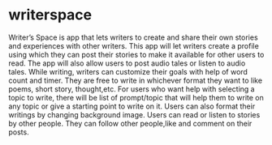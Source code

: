 # writerspace

Writer’s Space is app that lets writers to create and share their own stories and experiences with other writers. This app will let writers create a profile using which 
they can post their stories to make it available for other users to read. The app will also allow users to post audio tales or listen to audio tales. While writing, writers can 
customize their goals with help of word count and timer. They are free to write in whichever format they want to like poems, short story, thought,etc. For users who 
want help with selecting a topic to write, there will be list of prompt/topic that will help them to write on any topic or give a starting point to write on it. Users can also 
format their writings by changing background image. Users can read or listen to stories by other people. They can follow other people,like and comment on their posts.
